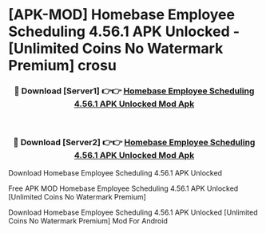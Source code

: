 # [APK-MOD] Homebase  Employee Scheduling 4.56.1 APK Unlocked - [Unlimited Coins No Watermark Premium] crosu



<div align="center">
<h3>🔴 Download [Server1] 👉👉 <a href="https://momento.my/?title=Homebase__Employee_Scheduling_4.56.1_APK_Unlocked">Homebase  Employee Scheduling 4.56.1 APK Unlocked Mod Apk</a></h3><br>

<h3>🔴 Download [Server2] 👉👉 <a href="https://momento.my/?title=Homebase__Employee_Scheduling_4.56.1_APK_Unlocked">Homebase  Employee Scheduling 4.56.1 APK Unlocked Mod Apk</a></h3>
</div>



Download Homebase  Employee Scheduling 4.56.1 APK Unlocked 

Free APK MOD Homebase  Employee Scheduling 4.56.1 APK Unlocked [Unlimited Coins No Watermark Premium]

Download Homebase  Employee Scheduling 4.56.1 APK Unlocked [Unlimited Coins No Watermark Premium] Mod For Android
